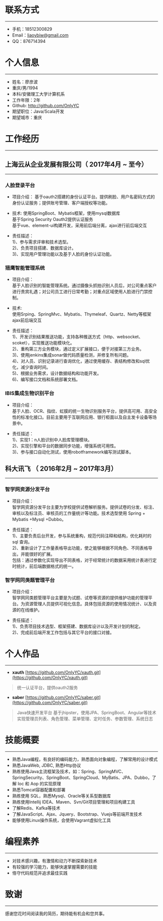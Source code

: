 # 联系方式
---

- 手机：18512300829 
- Email：liaoybiw@gmail.com 
- QQ：876714394


# 个人信息
---

 - 姓名：廖彦波
 - 重庆/男/1994
 - 本科/安徽理工大学计算机系 
 - 工作年限：2年
 - Github: http://github.com/OnlyYC 
 - 期望职位：Java/Scala开发
 - 期望城市：重庆


# 工作经历
---

## 上海云从企业发展有限公司（ 2017年4月 ~ 至今）
---

### 人脸登录平台
- 项目介绍：
基于oauth2搭建的身份认证平台。提供刷脸、用户名密码方式的身份认证服务；提供账号管理、客户端授权等功能。

- 技术:
使用SpringBoot、Mybatis框架，使用mysql数据库  
基于Spring Security Oauth2提供认证服务  
基于vue、element-ui构建开发，采用前后端分离，ajax进行前后端交互  

- 责任描述：  
1)、参与需求评审和技术选型。  
2)、负责项目搭建、数据库设计。  
3)、实现用户管理功能以及基于人脸的身份认证功能。  


### 猎鹰智能管理系统
- 项目介绍：  
基于人脸识别的智能管理系统。通过摄像头抓拍识别人员后，对公司重点客户进行贵宾礼遇；对公司员工进行日常考勤；对重点区域使用人脸进行门禁控制。

- 技术:  
使用Srping、SpringMvc、Mybatis、Thymeleaf、Quartz、Netty等框架
ajax前后端交互

- 责任描述：  
1)、开发识别结果推送功能，支持各种推送方式（http、websocket、scoket），实现推送功能模块化。  
2)、重构第三方业务模块，通过定义扩展接口，便于对接第三方业务。  
3)、使用jenkins集成sonar做代码质量检测，并修复所有问题。  
4)、对人员、识别记录进行查询优化，通过使用缓存、表结构修改和sql优化，减少查询时间。  
5)、根据业务需求，设计数据结构和功能开发。  
6)、编写接口文档和系统部署文档。  


### IBIS集成生物识别平台
- 项目介绍：  
基于人脸、OCR、指纹、虹膜的统一生物识别服务平台，提供高可用、高安全性的标准化接口。目前主要用于互联网应用、银行柜面以及自主发卡设备等场景中。

- 责任描述：  
1)、实现1：n人脸识别中人脸库管理模块。  
2)、实现引擎和平台的数据同步功能，增强系统可用性。  
3)、参与接口自动化测试，使用robotframework编写测试脚本。


## 科大讯飞 （ 2016年2月 ~ 2017年3月）
---

### 智学网资源分发平台
- 项目介绍：  
智学网资源分发平台主要为学校提供试卷解析服务。提供试卷的分发、标注、审核以及标注员、审核员的工作量统计等功能。技术选型使用 Spring + Mybatis +Mysql +Dubbo。

- 责任描述：  
1)、主要负责后台开发，参与系统重构，规范代码注释和结构，优化耗时的 sql 查询。  
2)、重新设计了工作量表格导出功能，使之能够根据不同角色、不同表格导出，并能很好的扩展。  
包括：通过参数化实现导出不同表格，对于经常统计的数据采用统计表进行定时统计，前后端数据格式的统一。


### 智学网同类题管理平台
- 项目介绍：  
智学网同类题管理平台主要是为试题、试卷等资源的提供维护功能的管理平台。为资源管理人员提供可视化信息。具体包括资源的使用情况统计、以及资源的在线维护。

- 责任描述：  
1)、负责项目技术选型、框架搭建、数据库设计以及开发计划的制定。  
2)、完成前后端开发工作包括与其它平台的接口对接。  




# 个人作品
---

 - **xauth** [https://github.com/OnlyYC/xauth.git](https://github.com/OnlyYC/xauth.git) 
> 统一认证平台，提供oauth2服务


 - **saber** [https://github.com/OnlyYC/saber.git](https://github.com/OnlyYC/saber.git) 
> Java快速开发平台
基于jhipster，使用JPA、SpringBoot、Angular等技术
实现管理员列表、角色管理、菜单管理、定时任务、参数管理、系统日志



# 技能概要
---


- 熟悉Java编程，有良好的编码能力，熟悉面向对象编程，了解常用的设计模式
- 熟悉JavaWeb, JDBC, 熟悉Http协议
- 熟练使用Java主流框架及技术，如：Spring、SpringMVC、SpringSecurity、SpringBoot、SpringCloud、MyBatis、JPA、Dubbo，了解 Ioc 和 Aop 的实现原理
- 熟悉Tomcat容器配置和部署
- 熟练使用 SQL，熟悉Mysql、Oracle等关系型数据库
- 熟练使用Intellij IDEA、Maven、Svn/Git项目管理和项目构建工具
- 了解Redis、Kafka等技术
- 了解JavaScript、Ajax、Jquery、Bootstrap、Vuejs等前端开发技术
- 能够使用Linux操作系统，会使用Vagrant虚拟化工具



# 编程素养
---

- 对技术感兴趣，有激情和动力不断探索新技术
- 有较强的学习能力，能够快速掌握需要的技能
- 恪守代码规范并追求最佳实践


# 致谢
---

感谢您花时间阅读我的简历，期待能有机会和您共事。
